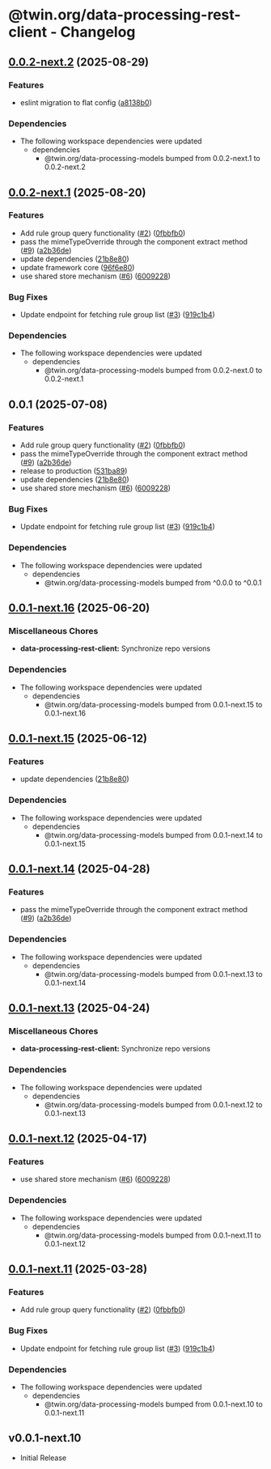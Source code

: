 # @twin.org/data-processing-rest-client - Changelog

## [0.0.2-next.2](https://github.com/twinfoundation/data-processing/compare/data-processing-rest-client-v0.0.2-next.1...data-processing-rest-client-v0.0.2-next.2) (2025-08-29)


### Features

* eslint migration to flat config ([a8138b0](https://github.com/twinfoundation/data-processing/commit/a8138b020ed58baeff162a822d4df207a6aeadc4))


### Dependencies

* The following workspace dependencies were updated
  * dependencies
    * @twin.org/data-processing-models bumped from 0.0.2-next.1 to 0.0.2-next.2

## [0.0.2-next.1](https://github.com/twinfoundation/data-processing/compare/data-processing-rest-client-v0.0.2-next.0...data-processing-rest-client-v0.0.2-next.1) (2025-08-20)


### Features

* Add rule group query functionality ([#2](https://github.com/twinfoundation/data-processing/issues/2)) ([0fbbfb0](https://github.com/twinfoundation/data-processing/commit/0fbbfb065b6ecc293920b25f97ba011743105486))
* pass the mimeTypeOverride through the component extract method ([#9](https://github.com/twinfoundation/data-processing/issues/9)) ([a2b36de](https://github.com/twinfoundation/data-processing/commit/a2b36de5c19c56e4172d3f22b176aa83e1df84c8))
* update dependencies ([21b8e80](https://github.com/twinfoundation/data-processing/commit/21b8e8007c87136a09f0a8e35ffde13a07ff4711))
* update framework core ([96f6e80](https://github.com/twinfoundation/data-processing/commit/96f6e8016a4ef0fb873f6775e750b4ab42e9f491))
* use shared store mechanism ([#6](https://github.com/twinfoundation/data-processing/issues/6)) ([6009228](https://github.com/twinfoundation/data-processing/commit/600922880acef07cc2f818dee7645c342929108b))


### Bug Fixes

* Update endpoint for fetching rule group list ([#3](https://github.com/twinfoundation/data-processing/issues/3)) ([919c1b4](https://github.com/twinfoundation/data-processing/commit/919c1b435e760251ca57f96ed9f701b08542f318))


### Dependencies

* The following workspace dependencies were updated
  * dependencies
    * @twin.org/data-processing-models bumped from 0.0.2-next.0 to 0.0.2-next.1

## 0.0.1 (2025-07-08)


### Features

* Add rule group query functionality ([#2](https://github.com/twinfoundation/data-processing/issues/2)) ([0fbbfb0](https://github.com/twinfoundation/data-processing/commit/0fbbfb065b6ecc293920b25f97ba011743105486))
* pass the mimeTypeOverride through the component extract method ([#9](https://github.com/twinfoundation/data-processing/issues/9)) ([a2b36de](https://github.com/twinfoundation/data-processing/commit/a2b36de5c19c56e4172d3f22b176aa83e1df84c8))
* release to production ([531ba89](https://github.com/twinfoundation/data-processing/commit/531ba89dea2deb2810870b72851dca3081f9d2ce))
* update dependencies ([21b8e80](https://github.com/twinfoundation/data-processing/commit/21b8e8007c87136a09f0a8e35ffde13a07ff4711))
* use shared store mechanism ([#6](https://github.com/twinfoundation/data-processing/issues/6)) ([6009228](https://github.com/twinfoundation/data-processing/commit/600922880acef07cc2f818dee7645c342929108b))


### Bug Fixes

* Update endpoint for fetching rule group list ([#3](https://github.com/twinfoundation/data-processing/issues/3)) ([919c1b4](https://github.com/twinfoundation/data-processing/commit/919c1b435e760251ca57f96ed9f701b08542f318))


### Dependencies

* The following workspace dependencies were updated
  * dependencies
    * @twin.org/data-processing-models bumped from ^0.0.0 to ^0.0.1

## [0.0.1-next.16](https://github.com/twinfoundation/data-processing/compare/data-processing-rest-client-v0.0.1-next.15...data-processing-rest-client-v0.0.1-next.16) (2025-06-20)


### Miscellaneous Chores

* **data-processing-rest-client:** Synchronize repo versions


### Dependencies

* The following workspace dependencies were updated
  * dependencies
    * @twin.org/data-processing-models bumped from 0.0.1-next.15 to 0.0.1-next.16

## [0.0.1-next.15](https://github.com/twinfoundation/data-processing/compare/data-processing-rest-client-v0.0.1-next.14...data-processing-rest-client-v0.0.1-next.15) (2025-06-12)


### Features

* update dependencies ([21b8e80](https://github.com/twinfoundation/data-processing/commit/21b8e8007c87136a09f0a8e35ffde13a07ff4711))


### Dependencies

* The following workspace dependencies were updated
  * dependencies
    * @twin.org/data-processing-models bumped from 0.0.1-next.14 to 0.0.1-next.15

## [0.0.1-next.14](https://github.com/twinfoundation/data-processing/compare/data-processing-rest-client-v0.0.1-next.13...data-processing-rest-client-v0.0.1-next.14) (2025-04-28)


### Features

* pass the mimeTypeOverride through the component extract method ([#9](https://github.com/twinfoundation/data-processing/issues/9)) ([a2b36de](https://github.com/twinfoundation/data-processing/commit/a2b36de5c19c56e4172d3f22b176aa83e1df84c8))


### Dependencies

* The following workspace dependencies were updated
  * dependencies
    * @twin.org/data-processing-models bumped from 0.0.1-next.13 to 0.0.1-next.14

## [0.0.1-next.13](https://github.com/twinfoundation/data-processing/compare/data-processing-rest-client-v0.0.1-next.12...data-processing-rest-client-v0.0.1-next.13) (2025-04-24)


### Miscellaneous Chores

* **data-processing-rest-client:** Synchronize repo versions


### Dependencies

* The following workspace dependencies were updated
  * dependencies
    * @twin.org/data-processing-models bumped from 0.0.1-next.12 to 0.0.1-next.13

## [0.0.1-next.12](https://github.com/twinfoundation/data-processing/compare/data-processing-rest-client-v0.0.1-next.11...data-processing-rest-client-v0.0.1-next.12) (2025-04-17)


### Features

* use shared store mechanism ([#6](https://github.com/twinfoundation/data-processing/issues/6)) ([6009228](https://github.com/twinfoundation/data-processing/commit/600922880acef07cc2f818dee7645c342929108b))


### Dependencies

* The following workspace dependencies were updated
  * dependencies
    * @twin.org/data-processing-models bumped from 0.0.1-next.11 to 0.0.1-next.12

## [0.0.1-next.11](https://github.com/twinfoundation/data-processing/compare/data-processing-rest-client-v0.0.1-next.10...data-processing-rest-client-v0.0.1-next.11) (2025-03-28)


### Features

* Add rule group query functionality ([#2](https://github.com/twinfoundation/data-processing/issues/2)) ([0fbbfb0](https://github.com/twinfoundation/data-processing/commit/0fbbfb065b6ecc293920b25f97ba011743105486))


### Bug Fixes

* Update endpoint for fetching rule group list ([#3](https://github.com/twinfoundation/data-processing/issues/3)) ([919c1b4](https://github.com/twinfoundation/data-processing/commit/919c1b435e760251ca57f96ed9f701b08542f318))


### Dependencies

* The following workspace dependencies were updated
  * dependencies
    * @twin.org/data-processing-models bumped from 0.0.1-next.10 to 0.0.1-next.11

## v0.0.1-next.10

- Initial Release
